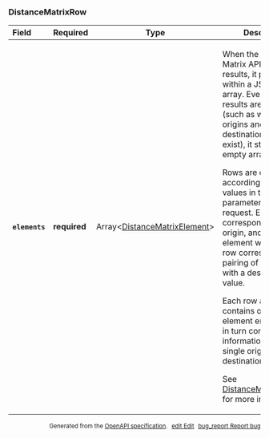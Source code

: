 <!--- This is a generated file, do not edit! -->
<!--- [START maps_http_schema_distancematrixrow] -->
<h3 class="schema-object" id="DistanceMatrixRow">DistanceMatrixRow</h3>

| Field                                                                                                      | Required     | Type                                                                                 | Description                                                                                                                                                                                                                                                                                                                                                                                                                                                                                                                                                                                                                                                                                                                           |
| :--------------------------------------------------------------------------------------------------------- | ------------ | ------------------------------------------------------------------------------------ | ------------------------------------------------------------------------------------------------------------------------------------------------------------------------------------------------------------------------------------------------------------------------------------------------------------------------------------------------------------------------------------------------------------------------------------------------------------------------------------------------------------------------------------------------------------------------------------------------------------------------------------------------------------------------------------------------------------------------------------- |
| <h4 id="DistanceMatrixRow-elements" class="add-link schema-object-property-key"><code>elements</code></h4> | **required** | Array&lt;[DistanceMatrixElement](#DistanceMatrixElement "DistanceMatrixElement")&gt; | <div class="ref-property-description"><p>When the Distance Matrix API returns results, it places them within a JSON rows array. Even if no results are returned (such as when the origins and/or destinations don't exist), it still returns an empty array.</p><p>Rows are ordered according to the values in the origin parameter of the request. Each row corresponds to an origin, and each element within that row corresponds to a pairing of the origin with a destination value.</p><p>Each row array contains one or more element entries, which in turn contain the information about a single origin-destination pairing.</p><p>See <a href="#DistanceMatrixElement">DistanceMatrixElement</a> for more information.</div> |

<p style="text-align: right; font-size: smaller;">Generated from the <a class="gc-analytics-event" data-category="GMP" data-label="openapi-github" href="https://github.com/googlemaps/openapi-specification" title="Google Maps Platform OpenAPI Specification" class="external">OpenAPI specification</a>.
<a class="gc-analytics-event" data-category="GMP" data-label="openapi-github-maps-http-schema-distancematrixrow" data-action="edit" style="margin-left: 5px;" href="https://github.com/googlemaps/openapi-specification/blob/main/specification/schemas/DistanceMatrixRow.yml" title="Edit on GitHub"><span class="material-icons">edit</span> Edit</a>
<a class="gc-analytics-event" data-category="GMP" data-label="openapi-github-maps-http-schema-distancematrixrow" data-action="bug" style="margin-left: 5px;" href="https://github.com/googlemaps/openapi-specification/issues/new?assignees=&labels=type%3A+bug%2C+triage+me&template=bug_report.md&title=[schemas] Bug - DistanceMatrixRow" title="File bug for schemas on GitHub"><span class="material-icons">bug_report</span> Report bug</a>
</p>

<!--- [END maps_http_schema_distancematrixrow] -->
